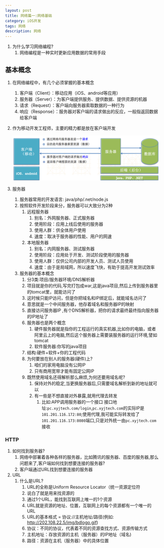 ```yaml
---
layout: post
title: 网络篇一:网络基础
category: iOS开发
tags: 网络
description: 网络
--- 
```


1. 为什么学习网络编程?
    1. 网络编程是一种实时更新应用数据的常用手段
    
## 基本概念
1. 在网络编程中，有几个必须掌握的基本概念
    1. 客户端（Client）：移动应用（iOS、android等应用）
    2. 服务器（Server）：为客户端提供服务、提供数据、提供资源的机器
    3. 请求（Request）：客户端向服务器索取数据的一种行为
    4. 响应（Response）：服务器对客户端的请求做出的反应，一般指返回数据给客户端
2. 作为移动开发工程师，主要的精力都是放在客户端开发

    ![图1](https://raw.githubusercontent.com/zhoghua123/imgsBed/master/mnet1.png)
3. 服务器
    1. 服务器常用的开发语言: java/php/.net/node.js
    2. 按照软件开发阶段来分，服务器可以大致分为2种
        1. 远程服务器
            1. 别名：外网服务器、正式服务器
            2. 使用阶段：应用上线后使用的服务器
            3. 使用人群：供全体用户使用
            4. 速度：取决于服务器的性能、用户的网速
        2. 本地服务器
            1. 别名：内网服务器、测试服务器
            2. 使用阶段：应用处于开发、测试阶段使用的服务器
            3. 使用人群：仅供公司内部的开发人员、测试人员使用
            4. 速度：由于是局域网，所以速度飞快，有助于提高开发测试效率
    3. 服务器的基本概念     
        1. 分3类:项目/服务器环境/DNS解析器
        2. 项目就是你的代码,写完打包成war,这是java项目,然后上传到服务器里的tomcat里，就能访问了
        3. 这时候只能IP访问，但是你把域名和IP绑定后，就能域名访问了
        4. 意思就是一个中间服务器，他存着域名和服务器IP的映射
        5. 直接访问服务器IP ,有个DNS解析器，把你的请求最终最终指向服务器的IP地址了
        6. 服务器也是两个概念
            1. 硬件服务器就是指你的工程运行的真实机器,比如你的电脑，或者阿里云上的电脑,然后这个服务器上需要装服务器的运行环境,譬如tomcat 
            2. 软件服务器:你写的java项目
        7. 结构:硬件+软件+你的工程代码
        8. 为何要放在别人的服务器(硬件)上?
            1. 咱们的家用电脑没有公网IP
            2. 只有商用宽带才能有固定公网IP
        9. 既然使用域名还得解析那么麻烦,为何还要用域名呢?
            1. 保持对外的稳定,当更换服务器后,只需要域名解析到新的地址就可以
            2. 有一些是不想直接对外暴露,就用代理去转发 
                1. 比如:APP调用服务器的一个接口  接口地址:`pc.xyjtech.com/login`,`pc.xyjtech.com`的实际IP是`101.201.116.172:80`;使用代理,我可能实际转发给了`101.201.116.173:8080`端口,只是对外统一由`pc.xyjtech.com`接收
                
### HTTP
1. 如何找到服务器?
    1. 网络中部署着各种各样的服务器，比如腾讯的服务器、百度的服务器,那么问题来了,客户端如何找到想要连接的服务器?
    2. 客户端通过URL找到想要连接的服务器
2. URL
    1. 什么是URL?
        1. URL的全称是Uniform Resource Locator（统一资源定位符
        2. 说白了就是用来找资源的
        3. 通过1个URL，能找到互联网上唯一的1个资源
        4. URL就是资源的地址、位置，互联网上的每个资源都有一个唯一的URL
        5. URL的基本格式 = 协议://主机地址/路径(例如: http://202.108.22.5/img/bdlogo.gif)
        6. 协议：不同的协议，代表着不同的资源查找方式、资源传输方式
        7. 主机地址：存放资源的主机（服务器）的IP地址（域名)
        8. 路径：资源在主机（服务器）中的具体位置

        


